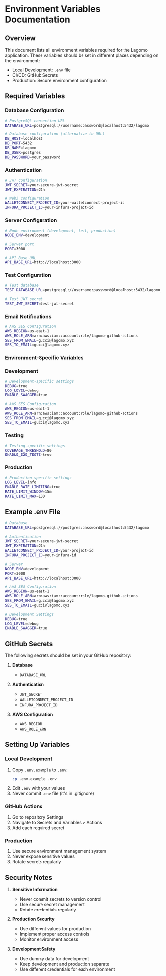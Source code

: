 # Environment Variables Documentation

## Overview

This document lists all environment variables required for the Lagomo application. These variables should be set in different places depending on the environment:

- Local Development: `.env` file
- CI/CD: GitHub Secrets
- Production: Secure environment configuration

## Required Variables

### Database Configuration
```bash
# PostgreSQL connection URL
DATABASE_URL=postgresql://username:password@localhost:5432/lagomo

# Database configuration (alternative to URL)
DB_HOST=localhost
DB_PORT=5432
DB_NAME=lagomo
DB_USER=postgres
DB_PASSWORD=your_password
```

### Authentication
```bash
# JWT configuration
JWT_SECRET=your-secure-jwt-secret
JWT_EXPIRATION=24h

# Web3 configuration
WALLETCONNECT_PROJECT_ID=your-walletconnect-project-id
INFURA_PROJECT_ID=your-infura-project-id
```

### Server Configuration
```bash
# Node environment (development, test, production)
NODE_ENV=development

# Server port
PORT=3000

# API Base URL
API_BASE_URL=http://localhost:3000
```

### Test Configuration
```bash
# Test database
TEST_DATABASE_URL=postgresql://username:password@localhost:5432/lagomo_test

# Test JWT secret
TEST_JWT_SECRET=test-jwt-secret
```

### Email Notifications
```bash
# AWS SES Configuration
AWS_REGION=us-east-1
AWS_ROLE_ARN=arn:aws:iam::account:role/lagomo-github-actions
SES_FROM_EMAIL=gucci@lagomo.xyz
SES_TO_EMAIL=gucci@lagomo.xyz
```

### Environment-Specific Variables

### Development
```bash
# Development-specific settings
DEBUG=true
LOG_LEVEL=debug
ENABLE_SWAGGER=true

# AWS SES Configuration
AWS_REGION=us-east-1
AWS_ROLE_ARN=arn:aws:iam::account:role/lagomo-github-actions
SES_FROM_EMAIL=gucci@lagomo.xyz
SES_TO_EMAIL=gucci@lagomo.xyz
```

### Testing
```bash
# Testing-specific settings
COVERAGE_THRESHOLD=80
ENABLE_E2E_TESTS=true
```

### Production
```bash
# Production-specific settings
LOG_LEVEL=info
ENABLE_RATE_LIMITING=true
RATE_LIMIT_WINDOW=15m
RATE_LIMIT_MAX=100
```

## Example .env File
```bash
# Database
DATABASE_URL=postgresql://postgres:password@localhost:5432/lagomo

# Authentication
JWT_SECRET=your-secure-jwt-secret
JWT_EXPIRATION=24h
WALLETCONNECT_PROJECT_ID=your-project-id
INFURA_PROJECT_ID=your-infura-id

# Server
NODE_ENV=development
PORT=3000
API_BASE_URL=http://localhost:3000

# AWS SES Configuration
AWS_REGION=us-east-1
AWS_ROLE_ARN=arn:aws:iam::account:role/lagomo-github-actions
SES_FROM_EMAIL=gucci@lagomo.xyz
SES_TO_EMAIL=gucci@lagomo.xyz

# Development Settings
DEBUG=true
LOG_LEVEL=debug
ENABLE_SWAGGER=true
```

## GitHub Secrets

The following secrets should be set in your GitHub repository:

1. **Database**
   - `DATABASE_URL`

2. **Authentication**
   - `JWT_SECRET`
   - `WALLETCONNECT_PROJECT_ID`
   - `INFURA_PROJECT_ID`

3. **AWS Configuration**
   - `AWS_REGION`
   - `AWS_ROLE_ARN`

## Setting Up Variables

### Local Development
1. Copy `.env.example` to `.env`:
   ```bash
   cp .env.example .env
   ```
2. Edit `.env` with your values
3. Never commit `.env` file (it's in .gitignore)

### GitHub Actions
1. Go to repository Settings
2. Navigate to Secrets and Variables > Actions
3. Add each required secret

### Production
1. Use secure environment management system
2. Never expose sensitive values
3. Rotate secrets regularly

## Security Notes

1. **Sensitive Information**
   - Never commit secrets to version control
   - Use secure secret management
   - Rotate credentials regularly

2. **Production Security**
   - Use different values for production
   - Implement proper access controls
   - Monitor environment access

3. **Development Safety**
   - Use dummy data for development
   - Keep development and production separate
   - Use different credentials for each environment
